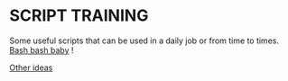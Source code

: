 # SCRIPT TRAINING

Some useful scripts that can be used in a daily job or from time to times.
[Bash bash baby](https://www.youtube.com/watch?v=rog8ou-ZepE) !

[Other ideas](https://agileotter.blogspot.com/2025/09/convenience-scripts-for-projectsw.html?m=1)